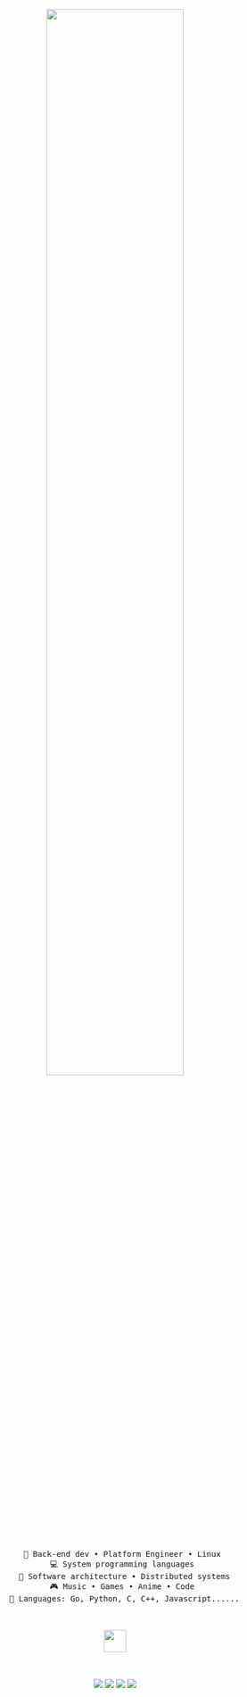 <div align="center">
<img src="https://readme-typing-svg.demolab.com?font=Inconsolata&weight=500&size=50&duration=4000&pause=300&color=A7A459&center=true&vCenter=true&multiline=true&repeat=false&random=false&width=1300&height=140&lines=Hello;I'm+Erick%2C+a+tech+enthusiast+%E2%9C%A9" width="70%" />
<br><br>
<pre>
    💼 Back-end dev • Platform Engineer • Linux 
    💻 System programming languages 
    📖 Software architecture • Distributed systems
    🎮 Music • Games • Anime • Code 
    🐾 Languages: Go, Python, C, C++, Javascript......
</pre>
<br><br>
<img src="https://media2.giphy.com/media/v1.Y2lkPTc5MGI3NjExenh6eDN1OWE3dmFsN2EydHdvNHpxOTc3Z3lubXplMjY5MTlzY2xvNCZlcD12MV9pbnRlcm5hbF9naWZfYnlfaWQmY3Q9Zw/jOZt5tdGYxzz0H6Nfi/giphy.gif" height="40" />
<br><br><br>
    
[![](https://img.shields.io/badge/linkedin-0a66c2)](http://linkedin.com/in/ingridrosselis)
[![](https://img.shields.io/badge/mastodon-6364ff)](https://tech.lgbt/@innng)
[![](https://img.shields.io/badge/osu!-ff66ab)](https://osu.ppy.sh/users/4606212)
[![](https://img.shields.io/badge/enka.network-69899c)](https://enka.network/u/Inng/1A4HU1/10000069/1985924/)
</div>
